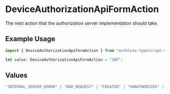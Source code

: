 # DeviceAuthorizationApiFormAction

The next action that the authorization server implementation should take.

## Example Usage

```typescript
import { DeviceAuthorizationApiFormAction } from "authlete-typescript-sdk/models/operations";

let value: DeviceAuthorizationApiFormAction = "JWT";
```

## Values

```typescript
"INTERNAL_SERVER_ERROR" | "BAD_REQUEST" | "CREATED" | "UNAUTHORIZED" | "FORBIDDEN" | "JSON" | "JWT" | "OK"
```